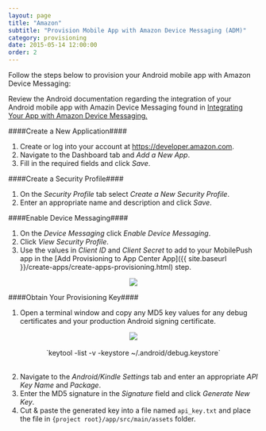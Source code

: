 ```yaml
---
layout: page
title: "Amazon"
subtitle: "Provision Mobile App with Amazon Device Messaging (ADM)"
category: provisioning
date: 2015-05-14 12:00:00
order: 2
---
```

Follow the steps below to provision your Android mobile app with Amazon Device Messaging:

Review the Android documentation regarding the integration of your Android mobile app with Amazin Device Messaging found in <a href="https://developer.amazon.com/public/apis/engage/device-messaging/tech-docs/04-integrating-your-app-with-adm" target="_blank">Integrating Your App with Amazon Device Messaging.</a>

####Create a New Application####
1. Create or log into your account at <a href="https://developer.amazon.com" target="_blank">https://developer.amazon.com</a>.
2. Navigate to the Dashboard tab and *Add a New App*.<br/>
3. Fill in the required fields and click *Save*.


####Create a Security Profile####
1. On the *Security Profile* tab select *Create a New Security Profile*.
2. Enter an appropriate name and description and click *Save*.

####Enable Device Messaging####
1. On the *Device Messaging* click *Enable Device Messaging*.
2. Click *View Security Profile*.
3. Use the values in *Client ID* and *Client Secret* to add to your MobilePush app in the [Add Provisioning to App Center App]({{ site.baseurl }}/create-apps/create-apps-provisioning.html) step.
 <center><img class="img-responsive" src="{{ site.baseurl }}/assets/ClientIDSecret.png" /></center>

####Obtain Your Provisioning Key####
1. Open a terminal window and copy any MD5 key values for any debug certificates and your production Android signing certificate.
 <center><img class="img-responsive" src="{{ site.baseurl }}/assets/Terminal.png" /></center><br/>
 <center>`keytool -list -v -keystore ~/.android/debug.keystore`</center><br/>

2. Navigate to the *Android/Kindle Settings* tab and enter an appropriate *API Key Name* and *Package*.
3. Enter the MD5 signature in the *Signature* field and click *Generate New Key*.
4. Cut & paste the generated key into a file named `api_key.txt` and place the file in `{project root}/app/src/main/assets` folder.
